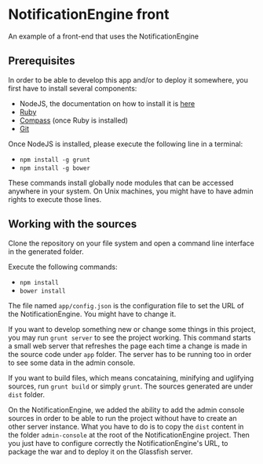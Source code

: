 # NotificationEngine front

An example of a front-end that uses the NotificationEngine

## Prerequisites

In order to be able to develop this app and/or to deploy it somewhere, you first have to install several components:

- NodeJS, the documentation on how to install it is [here](http://nodejs.org/)
- [Ruby](http://www.ruby-lang.org/en/downloads/)
- [Compass](http://compass-style.org/install/) (once Ruby is installed)
- [Git](http://git-scm.com/downloads)

Once NodeJS is installed, please execute the following line in a terminal:

- ```npm install -g grunt```
- ```npm install -g bower```

These commands install globally node modules that can be accessed anywhere in your system. On Unix machines, you might have to have admin rights to execute those lines.

## Working with the sources

Clone the repository on your file system and open a command line interface in the generated folder.

Execute the following commands:

- ```npm install```
- ```bower install```

The file named ```app/config.json``` is the configuration file to set the URL of the NotificationEngine. You might have to change it.

If you want to develop something new or change some things in this project, you may run ```grunt server``` to see the project working.
This command starts a small web server that refreshes the page each time a change is made in the source code under ```app``` folder.
The server has to be running too in order to see some data in the admin console.

If you want to build files, which means concataining, minifying and uglifying sources, run ```grunt build``` or simply ```grunt```.
The sources generated are under ```dist``` folder.

On the NotificationEngine, we added the ability to add the admin console sources in order to be able to run the project without have to create an other server instance.
What you have to do is to copy the ```dist``` content in the folder ```admin-console``` at the root of the NotificationEngine project.
Then you just have to configure correctly the NotificationEngine's URL, to package the war and to deploy it on the Glassfish server.